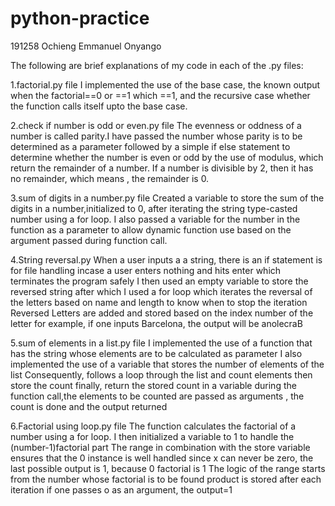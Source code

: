 # python-practice
191258 Ochieng Emmanuel Onyango

The following are brief explanations of my code in each of the .py files:

 1.factorial.py file
   I implemented the use of the base case, the known output when the factorial==0 or ==1 which ==1,
    and the recursive case whether the function calls itself upto the base case.

2.check if number is odd or even.py file
 The evenness or oddness of a number is called parity.I have passed the number whose parity is to be determined
  as a parameter followed by a simple if else statement to determine whether the number is even or odd by the use of
   modulus, which return the remainder of a number. If a number is divisible by 2, then it has no remainder, which means
    , the remainder is 0.

3.sum of  digits in a number.py file
 Created a variable to store the sum of the digits in a number,initialized to 0,  after iterating the string type-casted
   number  using a for loop.
    I  also passed a variable for the number in the function as a parameter to allow dynamic function use based on the
     argument passed during function call.

4.String reversal.py
 When a user inputs a  a string, there is an  if statement is  for file handling incase a user enters nothing and hits
  enter which terminates the program safely
   I then used an empty variable to store the reversed string after which I used a for loop  which iterates the reversal
    of the letters based on  name and length to know when to stop the iteration
     Reversed Letters are added and stored based on the index number of the letter
      for example, if one inputs Barcelona, the output will be anolecraB

 5.sum of elements in a list.py file
 I implemented the use of a function that has the string whose elements are to be calculated as parameter
   I also implemented the use of a variable that stores the number of elements of the list
     Consequently, follows a loop through the list and count elements then store the count
      finally, return the stored count in a variable
       during the function call,the elements to be counted are passed as arguments , the count is done and the output 
        returned
 
6.Factorial using loop.py file
  The function calculates the factorial of a number using a for loop. I then initialized a variable to 1 to handle the
     (number-1)factorial part
      The range in combination with the store variable ensures that
       the 0 instance is well handled since x can never be zero, the last possible output is 1, because 0 factorial is 1
        The logic of the range starts from the number whose factorial is to be found product is stored after
         each iteration
          if one passes o as an argument, the output=1

